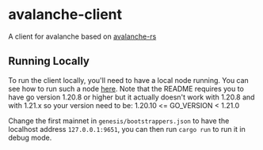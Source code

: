 # avalanche-client
A client for avalanche based on [avalanche-rs](https://github.com/ava-labs/avalanche-rs)

## Running Locally
To run the client locally, you'll need to have a local node running. You can see how to run such a node [here](https://github.com/ava-labs/avalanchego). Note that the README requires you to have go version 1.20.8 or higher but it actually doesn't work with 1.20.8 and with 1.21.x so your version need to be: 1.20.10 <= GO_VERSION < 1.21.0 

Change the first mainnet in `genesis/bootstrappers.json` to have the localhost address `127.0.0.1:9651`, you can then run `cargo run` to run it in debug mode.
